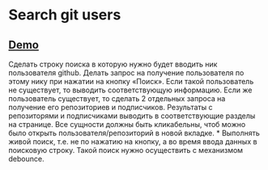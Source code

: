 # Search git users  
## [Demo](https://alexxxsandoor.github.io/git-user-search/)
Сделать строку поиска в которую нужно будет вводить ник пользователя github. Делать запрос на получение пользователя по этому нику при нажатии на кнопку «Поиск». Если такой пользователь не существует, то выводить соответствующую информацию. Если же пользователь существует, то сделать 2 отдельных запроса на получение его репозиториев и подписчиков. Результаты с репозиторями и подписчиками выводить в соответствующие разделы на странице. Все сущности должны быть кликабельны, чтоб можно было открыть пользователя/репозиторий в новой вкладке. * Выполнять живой поиск, т.е. не по нажатию на кнопку, а во время ввода данных в поисковую строку. Такой поиск нужно осуществить с механизмом debounce.


